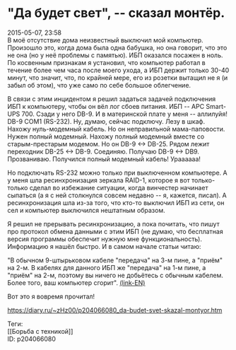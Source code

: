 "Да будет свет", -- сказал монтёр.
===================================

   
 2015-05-07, 23:58   
  В моё отсутствие дома неизвестный выключил мой компьютер. Произошло это, когда дома была одна бабушка, но она говорит, что это не она (но у неё проблемы с памятью). ИБП оказался посажен в ноль. По косвенным признакам я установил, что компьютер работал в течение более чем часа после моего ухода, а ИБП держит только 30-40 минут, что значит, что, по крайней мере, его из розетки вытащил не я (и забыл об этом), что уже само по себе большое облегчение.   
   
 В связи с этим инцидентом я решил задаться задачей подключения ИБП к компьютеру, чтобы он вёл лог сбоев питания. ИБП -- APC Smart-UPS 700. Сзади у него DB-9. И в материнской плате у меня -- аллилуйя! DB-9 COM1 (RS-232). Ну, думаю, сейчас подключу. Лезу в шкаф. Нахожу нуль-модемный кабель. Но он неправильной мама-паповости. Нужен полный модемный. Нахожу полный модемный вместе со старым-престарым модемом. Но он DB-9 <-> DB-25. Рядом лежит переходник DB-25 <-> DB-9. Соединяю. Получаю DB-9 <-> DB9. Прозваниваю. Получился полный модемный кабель! Ураааааа!   
   
 Но подключать RS-232 можно только при выключенном компьютере. А у меня шла ресинхронизация зеркала RAID-1, которое я вот только-только сделал во избежание ситуации, когда винчестер начинает сыпаться (а я с ней столкнулся совсем недавно -- я, кажется, писал). А ресинхронизация шла из-за того, что кто-то выключил ИБП из сети, он сел и компьютер выключился нештатным образом.   
   
 Я решил не прерывать ресинхронизацию, а пока почитать, что пишут про протокол обмена данными с этим ИБП (не думаю, что бесплатная версия программы обеспечит нужную мне функциональность). Информацию я нашёл быстро. И в самом начале статьи читаю:   
   
 "В обычном 9-штырьковом кабеле "передача" на 3-м пине, а "приём" на 2-м. В кабелях для данного ИБП же "передача" на 1-м пине, а "приём" на 2-м, поэтому вы ничего не добьётесь с обычным кабелем. Более того, ваш компьютер сгорит".  [(link-EN)](http://www.jusch.ch/dokus/apcupsd/upsbible.html)    
   
 Вот это я вовремя прочитал!   
    
 <https://diary.ru/~zHz00/p204066080_da-budet-svet-skazal-montyor.htm>   
   
 Теги:   
 [[Борьба с техникой]]   
 ID: p204066080